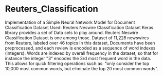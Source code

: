 # Reuters_Classification
Implementation of a Simple Neural Network Model for Document Classification
Dataset Used: Reuters Neswire Classification Dataset
Keras library provides a set of Data sets to play around. Reuters Neswire Classification Dataset is one among those.
Dataset of 11,228 newswires from Reuters, labeled over 46 topics
In this dataset, Documents have been preprocessed, and each review is encoded as a sequence of word indexes (integers). Words are indexed by overall frequency in the dataset, so that for instance the integer "3" encodes the 3rd most frequent word in the data. This allows for quick filtering operations such as: "only consider the top 10,000 most common words, but eliminate the top 20 most common words".
